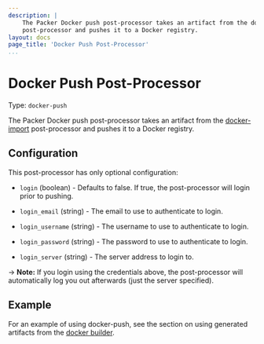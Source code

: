 ```yaml
---
description: |
    The Packer Docker push post-processor takes an artifact from the docker-import
    post-processor and pushes it to a Docker registry.
layout: docs
page_title: 'Docker Push Post-Processor'
...
```


# Docker Push Post-Processor

Type: `docker-push`

The Packer Docker push post-processor takes an artifact from the
[docker-import](/docs/post-processors/docker-import.html) post-processor and
pushes it to a Docker registry.

## Configuration

This post-processor has only optional configuration:

- `login` (boolean) - Defaults to false. If true, the post-processor will login
  prior to pushing.

- `login_email` (string) - The email to use to authenticate to login.

- `login_username` (string) - The username to use to authenticate to login.

- `login_password` (string) - The password to use to authenticate to login.

- `login_server` (string) - The server address to login to.

-&gt; **Note:** If you login using the credentials above, the post-processor
will automatically log you out afterwards (just the server specified).

## Example

For an example of using docker-push, see the section on using generated
artifacts from the [docker builder](/docs/builders/docker.html).
